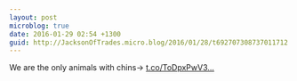 ```yaml
---
layout: post
microblog: true
date: 2016-01-29 02:54 +1300
guid: http://JacksonOfTrades.micro.blog/2016/01/28/t692707308737011712.html
---
```

We are the only animals with chins→ [t.co/ToDpxPwV3...](https://t.co/ToDpxPwV3b)
